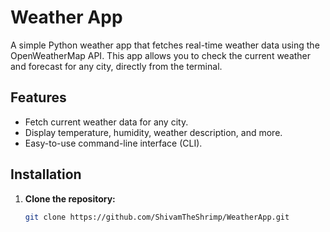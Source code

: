 # Weather App

A simple Python weather app that fetches real-time weather data using the OpenWeatherMap API. This app allows you to check the current weather and forecast for any city, directly from the terminal.

## Features
- Fetch current weather data for any city.
- Display temperature, humidity, weather description, and more.
- Easy-to-use command-line interface (CLI).

## Installation

1. **Clone the repository:**
   ```bash
   git clone https://github.com/ShivamTheShrimp/WeatherApp.git
